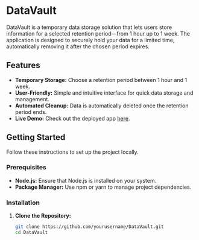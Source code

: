 # DataVault

DataVault is a temporary data storage solution that lets users store information for a selected retention period—from 1 hour up to 1 week. The application is designed to securely hold your data for a limited time, automatically removing it after the chosen period expires.

## Features

- **Temporary Storage:** Choose a retention period between 1 hour and 1 week.
- **User-Friendly:** Simple and intuitive interface for quick data storage and management.
- **Automated Cleanup:** Data is automatically deleted once the retention period ends.
- **Live Demo:** Check out the deployed app [here](https://v0-data-pad-ochre.vercel.app/).

## Getting Started

Follow these instructions to set up the project locally.

### Prerequisites

- **Node.js:** Ensure that Node.js is installed on your system.
- **Package Manager:** Use npm or yarn to manage project dependencies.

### Installation

1. **Clone the Repository:**

   ```bash
   git clone https://github.com/yourusername/DataVault.git
   cd DataVault

